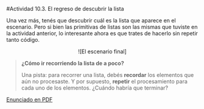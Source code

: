 #Actividad 10.3. El regreso de descubrir la lista

Una vez más, tenés que descubrir cuál es la lista que aparece en el escenario. 
Pero si bien las primitivas de listas son las mismas que tuviste en la actividad anterior, lo
interesante ahora es que trates de hacerlo sin repetir tanto código.

<center>
![El escenario final]
</center>

> **¿Cómo ir recorriendo la lista de a poco?**
>
> Una pista: para recorrer una lista, debés **recordar** los elementos que aún no procesaste.
> Y por supuesto, **repetir** el procesamiento para cada uno de los elementos.
> ¿Cuándo habría que terminar?

[Enunciado en PDF][PDF]

[PDF]: 
https://raw.githubusercontent.com/gobstones/laprogramacionysudidactica2/master/Proyectos/10.Lists%20y%20operaciones%20de%20listas/10.3.El%20regreso%20de%20descubrir%20la%20lista/resources/description.pdf "Enunciado de 'El regreso de descubrir la lista' en PDF"